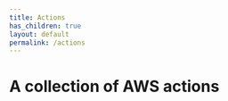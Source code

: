 ```yaml
---
title: Actions
has_children: true
layout: default
permalink: /actions
---
```


# A collection of AWS actions